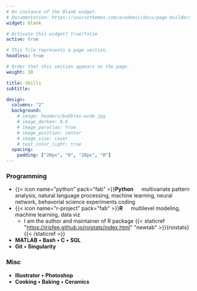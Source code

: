 ```yaml
---
# An instance of the Blank widget.
# Documentation: https://sourcethemes.com/academic/docs/page-builder/
widget: blank

# Activate this widget? true/false
active: true

# This file represents a page section.
headless: true

# Order that this section appears on the page.
weight: 30

title: Skills
subtitle:

design:
  columns: "2"
  background:
    # image: headers/bubbles-wide.jpg
    # image_darken: 0.6
    # image_parallax: true
    # image_position: center
    # image_size: cover
    # text_color_light: true
  spacing:
    padding: ["20px", "0", "20px", "0"]
---
```

### Programming


* {{< icon name="python" pack="fab" >}}**Python** &emsp;  multivariate pattern analysis, natural language processing, machine learning, neural network, behavorial science experiments coding
* {{< icon name="r-project" pack="fab" >}}**R**   &emsp; multilevel modeling, machine learning, data viz
    * I am the author and maintainer of R package  {{< staticref "https://irisfee.github.io/roistats/index.html" "newtab" >}}{roistats}{{< /staticref >}} 
* **MATLAB** **&bull;** **Bash** **&bull;** **C** **&bull;** **SQL**
* **Git** **&bull;** **Singularity** 


### Misc
* **Illustrator** **&bull;** **Photoshop**
* **Cooking** **&bull;** **Baking** **&bull;** **Ceramics**



